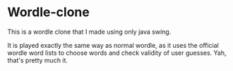 # Wordle-clone
This is a wordle clone that I made using only java swing. 

It is played exactly the same way as normal wordle, as it uses the official wordle word lists to choose words and check validity of user guesses. 
Yah, that's pretty much it.


